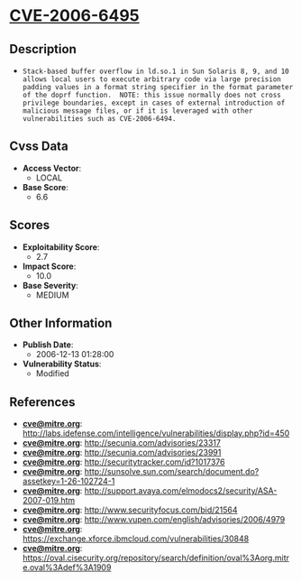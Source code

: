 
# [CVE-2006-6495](http://labs.idefense.com/intelligence/vulnerabilities/display.php?id=450)

## Description

- `Stack-based buffer overflow in ld.so.1 in Sun Solaris 8, 9, and 10 allows local users to execute arbitrary code via large precision padding values in a format string specifier in the format parameter of the doprf function.  NOTE: this issue normally does not cross privilege boundaries, except in cases of external introduction of malicious message files, or if it is leveraged with other vulnerabilities such as CVE-2006-6494.`

## Cvss Data

- **Access Vector**:
  - LOCAL
- **Base Score**:
  - 6.6

## Scores

- **Exploitability Score**:
  - 2.7
- **Impact Score**:
  - 10.0
- **Base Severity**:
  - MEDIUM

## Other Information

- **Publish Date**:
  - 2006-12-13 01:28:00
- **Vulnerability Status**:
  - Modified

## References

- **cve@mitre.org**: http://labs.idefense.com/intelligence/vulnerabilities/display.php?id=450
- **cve@mitre.org**: http://secunia.com/advisories/23317
- **cve@mitre.org**: http://secunia.com/advisories/23991
- **cve@mitre.org**: http://securitytracker.com/id?1017376
- **cve@mitre.org**: http://sunsolve.sun.com/search/document.do?assetkey=1-26-102724-1
- **cve@mitre.org**: http://support.avaya.com/elmodocs2/security/ASA-2007-019.htm
- **cve@mitre.org**: http://www.securityfocus.com/bid/21564
- **cve@mitre.org**: http://www.vupen.com/english/advisories/2006/4979
- **cve@mitre.org**: https://exchange.xforce.ibmcloud.com/vulnerabilities/30848
- **cve@mitre.org**: https://oval.cisecurity.org/repository/search/definition/oval%3Aorg.mitre.oval%3Adef%3A1909
